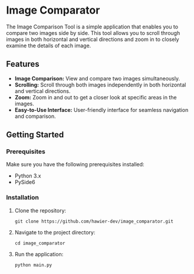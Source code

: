 # Image Comparator

The Image Comparison Tool is a simple application that enables you to compare two images side by side. This tool allows you to scroll through images in both horizontal and vertical directions and zoom in to closely examine the details of each image.

## Features

- **Image Comparison:** View and compare two images simultaneously.
- **Scrolling:** Scroll through both images independently in both horizontal and vertical directions.
- **Zoom:** Zoom in and out to get a closer look at specific areas in the images.
- **Easy-to-Use Interface:** User-friendly interface for seamless navigation and comparison.

## Getting Started

### Prerequisites

Make sure you have the following prerequisites installed:

- Python 3.x
- PySide6

### Installation

1. Clone the repository:

   ```shell
   git clone https://github.com/hawier-dev/image_comparator.git
   ```

2. Navigate to the project directory:

   ```shell
   cd image_comparator
   ```

3. Run the application:

   ```shell
   python main.py
   ```

